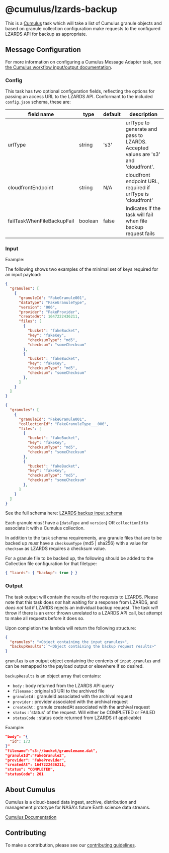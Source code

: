 # @cumulus/lzards-backup

This is a [Cumulus](https://nasa.github.io/cumulus) task which will take a list of Cumulus granule objects and based on granule collection configuration make requests to the configured LZARDS API for backup as appropriate.

## Message Configuration

For more information on configuring a Cumulus Message Adapter task, see
[the Cumulus workflow input/output documentation](https://nasa.github.io/cumulus/docs/workflows/input_output).

### Config

This task has two optional configuration fields, reflecting the options for passing an access URL to the LZARDS API.
Conformant to the included `config.json` schema, these are:

| field name            | type    | default    | description
| --------------------- | ------- | ---------- | -----------
| urlType               | string  | 's3'       | urlType to generate and pass to LZARDS. Accepted values are 's3' and 'cloudfront'.
| cloudfrontEndpoint    | string  | N/A        | cloudfront endpoint URL, required if urlType is 'cloudfront'
| failTaskWhenFileBackupFail  | boolean  | false  | Indicates if the task will fail when file backup request fails

### Input

Example:

The following shows two examples of the minimal set of keys required for an input payload:

```json
{
  "granules": [
    {
      "granuleId": "FakeGranule001",
      "dataType": "FakeGranuleType",
      "version": "006",
      "provider": "FakeProvider",
      "createdAt": 1647222436211,
      "files": [
        {
          "bucket": "fakeBucket",
          "key": "fakeKey",
          "checksumType": "md5",
          "checksum": "someChecksum"
        },
        {
          "bucket": "fakeBucket",
          "key": "fakeKey",
          "checksumType": "md5",
          "checksum": "someChecksum"
        },
      ]
    }
  ]
}
```

```json
{
  "granules": [
    {
      "granuleId": "FakeGranule001",
      "collectionId": "FakeGranuleType___006",
      "files": [
        {
          "bucket": "fakeBucket",
          "key": "fakeKey",
          "checksumType": "md5",
          "checksum": "someChecksum"
        },
        {
          "bucket": "fakeBucket",
          "key": "fakeKey",
          "checksumType": "md5",
          "checksum": "someChecksum"
        },
      ]
    }
  ]
}
```

See the full schema here: [LZARDS backup input schema](https://github.com/nasa/cumulus/blob/master/tasks/lzards-backup/schemas/input.json)

Each granule *must* have a [`dataType` and `version`] OR `collectionId` to associate it with a Cumulus collection.

In addition to the task schema requirements, any granule files that are to be backed up *must* have a `checksumType` (md5 | sha256) with a value for `checksum` as LZARDS requires a checksum value.

For a granule file to be backed up, the following should be added to the Collection file configuration for that filetype:

```json
{ "lzards": { "backup": true } }
```

### Output

The task output will contain the results of the requests to LZARDS.   Please note that this task does *not* halt waiting for a response from LZARDS, and *does not* fail if LZARDS rejects an individual backup request.    The task *will* throw if there is an error thrown unrelated to a LZARDS API call, but attempt to make all requests before it does so.

Upon completion the lambda will return the following structure:

```json
{
  "granules": "<Object containing the input granules>",
  "backupResults": "<Object containing the backup request results>"
}
```

`granules` is an output object containing the contents of `input.granules` and can be remapped to the payload output or elsewhere if so desired.

`backupResults` is an object array that contains:

- `body`       : body returned from the LZARDS API query
- `filename`   : original s3 URI to the archived file
- `granuleId`  : granuleId associated with the archival request
- `provider`   : provider associated with the archival request
- `createdAt`  : granule createdAt associated with the archival request
- `status`     : 'status' of the request.   Will either be COMPLETED or FAILED
- `statusCode` : status code returned from LZARDS (if applicable)

Example:

```json
"body": "{
  "id": 173
}"
"filename":"s3://bucket/granulename.dat",
"granuleId":"FakeGranule2",
"provider": "FakeProvider",
"createdAt": 1647222436211,
"status": "COMPLETED",
"statusCode": 201
```

## About Cumulus

Cumulus is a cloud-based data ingest, archive, distribution and management
prototype for NASA's future Earth science data streams.

[Cumulus Documentation](https://nasa.github.io/cumulus)

## Contributing

To make a contribution, please see our
[contributing guidelines](https://github.com/nasa/cumulus/blob/master/CONTRIBUTING.md).
